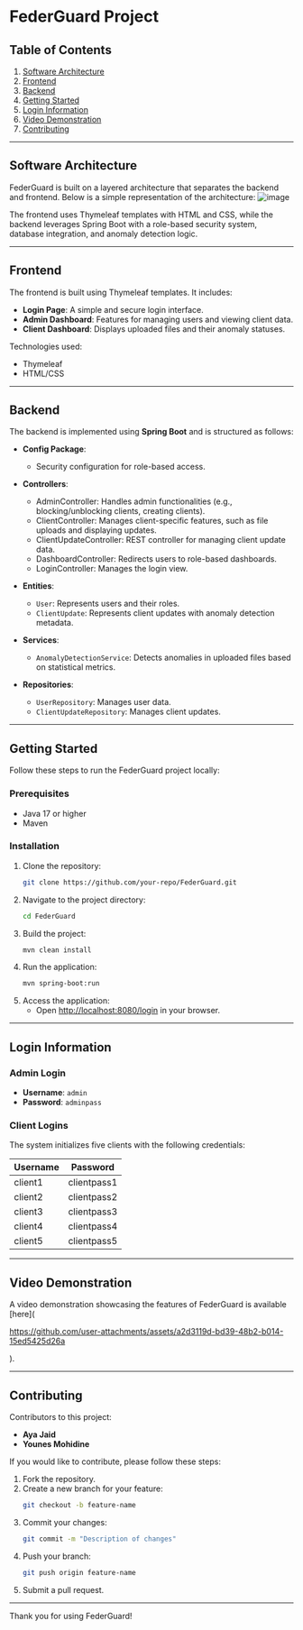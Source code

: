 # FederGuard Project

## Table of Contents
1. [Software Architecture](#software-architecture)
2. [Frontend](#frontend)
3. [Backend](#backend)
4. [Getting Started](#getting-started)
5. [Login Information](#login-information)
6. [Video Demonstration](#video-demonstration)
7. [Contributing](#contributing)

---

## Software Architecture

FederGuard is built on a layered architecture that separates the backend and frontend. Below is a simple representation of the architecture:
![image](https://github.com/user-attachments/assets/79d415e5-810b-455d-b6cf-d42203489765)


The frontend uses Thymeleaf templates with HTML and CSS, while the backend leverages Spring Boot with a role-based security system, database integration, and anomaly detection logic.

---

## Frontend

The frontend is built using Thymeleaf templates. It includes:

- **Login Page**: A simple and secure login interface.
- **Admin Dashboard**: Features for managing users and viewing client data.
- **Client Dashboard**: Displays uploaded files and their anomaly statuses.

Technologies used:
- Thymeleaf
- HTML/CSS

---

## Backend

The backend is implemented using **Spring Boot** and is structured as follows:

- **Config Package**:
  - Security configuration for role-based access.

- **Controllers**:
  - AdminController: Handles admin functionalities (e.g., blocking/unblocking clients, creating clients).
  - ClientController: Manages client-specific features, such as file uploads and displaying updates.
  - ClientUpdateController: REST controller for managing client update data.
  - DashboardController: Redirects users to role-based dashboards.
  - LoginController: Manages the login view.

- **Entities**:
  - `User`: Represents users and their roles.
  - `ClientUpdate`: Represents client updates with anomaly detection metadata.

- **Services**:
  - `AnomalyDetectionService`: Detects anomalies in uploaded files based on statistical metrics.

- **Repositories**:
  - `UserRepository`: Manages user data.
  - `ClientUpdateRepository`: Manages client updates.

---

## Getting Started

Follow these steps to run the FederGuard project locally:

### Prerequisites
- Java 17 or higher
- Maven

### Installation
1. Clone the repository:
   ```bash
   git clone https://github.com/your-repo/FederGuard.git
   ```
2. Navigate to the project directory:
   ```bash
   cd FederGuard
   ```
3. Build the project:
   ```bash
   mvn clean install
   ```
4. Run the application:
   ```bash
   mvn spring-boot:run
   ```
5. Access the application:
   - Open [http://localhost:8080/login](http://localhost:8080/login) in your browser.

---

## Login Information

### Admin Login
- **Username**: `admin`
- **Password**: `adminpass`

### Client Logins
The system initializes five clients with the following credentials:

| Username    | Password     |
|-------------|--------------|
| client1     | clientpass1  |
| client2     | clientpass2  |
| client3     | clientpass3  |
| client4     | clientpass4  |
| client5     | clientpass5  |

---

## Video Demonstration

A video demonstration showcasing the features of FederGuard is available [here](

https://github.com/user-attachments/assets/a2d3119d-bd39-48b2-b014-15ed5425d26a

).

---

## Contributing

Contributors to this project:
- **Aya Jaid**
- **Younes Mohidine**

If you would like to contribute, please follow these steps:
1. Fork the repository.
2. Create a new branch for your feature:
   ```bash
   git checkout -b feature-name
   ```
3. Commit your changes:
   ```bash
   git commit -m "Description of changes"
   ```
4. Push your branch:
   ```bash
   git push origin feature-name
   ```
5. Submit a pull request.

---

Thank you for using FederGuard!
